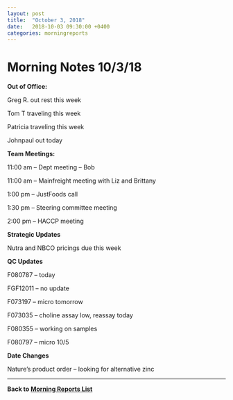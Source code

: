 ```yaml
---
layout: post
title:  "October 3, 2018"
date:   2018-10-03 09:30:00 +0400
categories: morningreports
---
```

# Morning Notes 10/3/18

**Out of Office:**

Greg R. out rest this week

Tom T traveling this week

Patricia traveling this week

Johnpaul out today

**Team Meetings:**

11:00 am – Dept meeting – Bob

11:00 am – Mainfreight meeting with Liz and Brittany

1:00 pm – JustFoods call

1:30 pm – Steering committee meeting

2:00 pm – HACCP meeting

**Strategic Updates**

Nutra and NBCO pricings due this week

**QC Updates**

F080787 – today

FGF12011 – no update

F073197 – micro tomorrow

F073035 – choline assay low, reassay today

F080355 – working on samples

F080797 – micro 10/5

**Date Changes**

Nature’s product order – looking for alternative zinc

___ 

**[<i class="fas fa-chevron-left"></i>](/morningreports/index.html) Back to  [Morning Reports List](/morningreports/index.html "Morning Reports")**